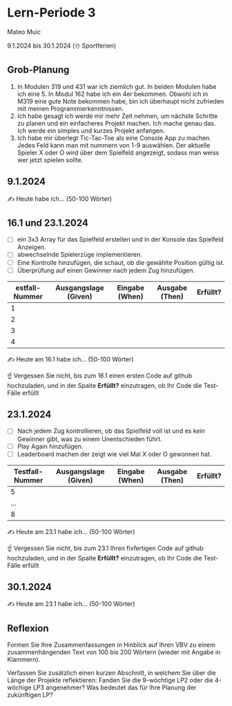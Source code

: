 # Lern-Periode 3

Mateo Muic

9.1.2024 bis 30.1.2024 (☃️ Sportferien)

## Grob-Planung

1.  In Modulen 319 und 431 war ich ziemlich gut. In beiden Modulen habe ich eine 5.  In Modul 162 habe ich ein 4er bekommen. Obwohl ich in M319 eine gute Note bekommen habe, bin ich überhaupt nicht zufrieden mit meinen Programmierkenntnissen. 
2. Ich habe gesagt ich werde mir mehr Zeit nehmen, um nächste Schritte zu planen und ein einfacheres Projekt machen. Ich mache genau das. Ich werde ein simples und kurzes Projekt anfangen. 
3. Ich habe mir überlegt Tic-Tac-Toe als eine Console App zu machen. Jedes Feld kann man mit nummern von 1-9 auswählen. Der aktuelle Spieler X oder O wird über dem Spielfeld angezeigt, sodass man weiss wer jetzt spielen sollte.


## 9.1.2024

✍️ Heute habe ich... (50-100 Wörter)

## 16.1 und 23.1.2024

- [ ] ein 3x3 Array für das Spielfeld erstellen und in der Konsole das Spielfeld Anzeigen.
- [ ] abwechselnde Spielerzüge implementieren.
- [ ] Eine Kontrolle hinzufügen, die schaut, ob die gewählte Position gültig ist.
- [ ] Überprüfung auf einen Gewinner nach jedem Zug hinzufügen.

| estfall-Nummer | Ausgangslage (Given) | Eingabe (When) | Ausgabe (Then) | Erfüllt? |
| -------------- | -------------------- | -------------- | -------------- | -------- |
| 1              |                      |                |                |          |
| 2              |                      |                |                |          |
| 3              |                      |                |                |          |
| 4              |                      |                |                |          |

✍️ Heute am 16.1 habe ich... (50-100 Wörter)

☝️ Vergessen Sie nicht, bis zum 16.1 einen ersten Code auf github hochzuladen, und in der Spalte **Erfüllt?** einzutragen, ob Ihr Code die Test-Fälle erfüllt

## 23.1.2024

- [ ] Nach jedem Zug kontrollieren, ob das Spielfeld voll ist und es kein Gewinner gibt, was zu einem Unentschieden führt.
- [ ] Play Again hinzufügen.
- [ ] Leaderboard machen der zeigt wie viel Mal X oder O gewonnen hat.

| Testfall-Nummer | Ausgangslage (Given) | Eingabe (When) | Ausgabe (Then) | Erfüllt? |
| --------------- | -------------------- | -------------- | -------------- | -------- |
| 5               |                      |                |                |          |
| ...             |                      |                |                |          |
| 8               |                      |                |                |          |

✍️ Heute am 23.1 habe ich... (50-100 Wörter)

☝️ Vergessen Sie nicht, bis zum 23.1 Ihren fixfertigen Code auf github hochzuladen, und in der Spalte **Erfüllt?** einzutragen, ob Ihr Code die Test-Fälle erfüllt

## 30.1.2024

✍️ Heute am 23.1 habe ich... (50-100 Wörter)

## Reflexion

Formen Sie Ihre Zusammenfassungen in Hinblick auf Ihren VBV zu einem zusammenhängenden Text von 100 bis 200 Wörtern (wieder mit Angabe in Klammern).

Verfassen Sie zusätzlich einen kurzen Abschnitt, in welchem Sie über die Länge der Projekte reflektieren: Fanden Sie die 9-wöchtige LP2 oder die 4-wöchige LP3 angenehmer? Was bedeutet das für Ihre Planung der zukünftigen LP?
